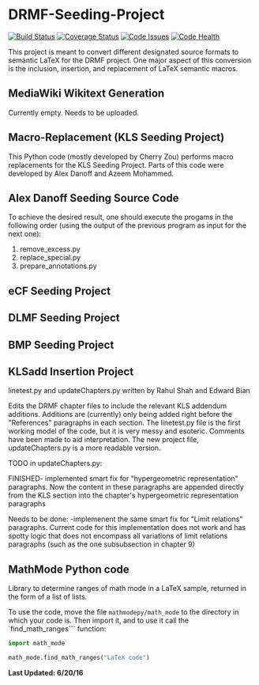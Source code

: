 # DRMF-Seeding-Project

[![Build Status](https://travis-ci.org/DRMF/DRMF-Seeding-Project.svg?branch=master)](https://travis-ci.org/DRMF/DRMF-Seeding-Project)
[![Coverage Status](https://coveralls.io/repos/github/DRMF/DRMF-Seeding-Project/badge.svg?branch=master)](https://coveralls.io/github/DRMF/DRMF-Seeding-Project?branch=master)
[![Code Issues](https://www.quantifiedcode.com/api/v1/project/b097e91550e147b2b02e345ffb1c5162/badge.svg)](https://www.quantifiedcode.com/app/project/b097e91550e147b2b02e345ffb1c5162)
[![Code Health](https://landscape.io/github/DRMF/DRMF-Seeding-Project/master/landscape.svg?style=flat)](https://landscape.io/github/DRMF/DRMF-Seeding-Project/master)

This project is meant to convert different designated source formats to semantic LaTeX for the
DRMF project. One major aspect of this conversion is the inclusion, insertion, and replacement 
of LaTeX semantic macros.  

## MediaWiki Wikitext Generation

Currently empty. Needs to be uploaded.

## Macro-Replacement (KLS Seeding Project)

This Python code (mostly developed by Cherry Zou) performs macro replacements for the KLS Seeding Project.
Parts of this code were developed by Alex Danoff and Azeem Mohammed.

## Alex Danoff Seeding Source Code

To achieve the desired result, one should execute the progams in the following order (using the output of the previous program as input for the next one):

1. remove_excess.py
2. replace_special.py
3. prepare_annotations.py

## eCF Seeding Project

## DLMF Seeding Project

## BMP Seeding Project

## KLSadd Insertion Project
linetest.py and updateChapters.py written by Rahul Shah and Edward Bian

Edits the DRMF chapter files to include the relevant KLS addendum additions. Additions are (currently) only being added right before the "References" paragraphs in each section. The linetest.py file is the first working model of the code, but it is very messy and esoteric. Comments have been made to aid interpretation. The new project file, updateChapters.py is a more readable version.

TODO in updateChapters.py:

FINISHED- implemented smart fix for "hypergeometric representation" paragraphs. Now the content in these paragraphs are appended directly from the KLS section into the chapter's hypergeometric representation paragraphs

Needs to be done:
-implemenent the same smart fix for "Limit relations" paragraphs. Current code for this implementation does not work and has spotty logic that does not encompass all variations of limit relations paragraphs (such as the one subsubsection in chapter 9)

## MathMode Python code
Library to determine ranges of math mode in a LaTeX sample, returned in the form of a list of lists.

To use the code, move the file `mathmodepy/math_mode` to the directory in which your code is. Then import it, and to use it call the `find_math_ranges``` function:
```python
import math_mode

math_mode.find_math_ranges("LaTeX code")
```
__Last Updated: 6/20/16__
